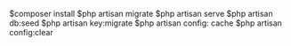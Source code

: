 $composer install
$php artisan migrate
$php artisan serve
$php artisan db:seed
$php artisan key:migrate
$php artisan config: cache
$php artisan config:clear

